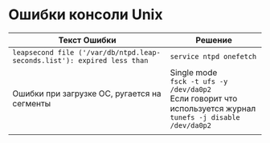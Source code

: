 # Ошибки консоли Unix

| Текст Ошибки | Решение |
| --- | --- |
| `leapsecond file ('/var/db/ntpd.leap-seconds.list'): expired less than` | `service ntpd onefetch` |
| Ошибки при загрузке ОС, ругается на сегменты | Single mode<br>`fsck -t ufs -y /dev/da0p2`<br>Если говорит что используется журнал<br>`tunefs -j disable /dev/da0p2` |
|     |     |